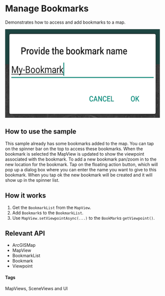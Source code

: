 # Manage Bookmarks
Demonstrates how to access and add bookmarks to a map.

![Manage Bookmarks App](manage-bookmarks.png)

## How to use the sample
This sample already has some bookmarks added to the map. You can tap on the spinner bar on the top to access these bookmarks. When the bookmark is selected the MapView is updated to show the viewpoint associated with the bookmark. To add a new bookmark pan/zoom in to the new location for the bookmark. Tap on the floating action button, which will pop up a dialog box where you can enter the name you want to give to this bookmark. When you tap ok the new bookmark will be created and it will show up in the spinner list.

## How it works
1. Get the `BookmarkList` from the `MapView`.
1. Add `Bookmark`s to the `BookmarkList`.
1. Use `MapView.setViewpointAsync(...)` to the `BookMark`s `getViewpoint()`.

## Relevant API
* ArcGISMap
* MapView
* BookmarkList
* Bookmark
* Viewpoint

#### Tags
MapViews, SceneViews and UI